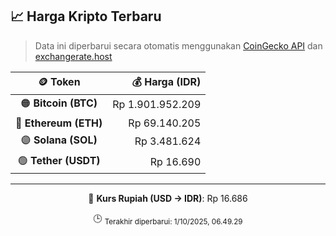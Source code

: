 

<!-- HARGA_KRIPTO -->
## 📈 Harga Kripto Terbaru

> Data ini diperbarui secara otomatis menggunakan [CoinGecko API](https://www.coingecko.com/) dan [exchangerate.host](https://exchangerate.host/)

<div align="center">

| 🪙 Token | 💰 Harga (IDR) |
|:------:|---------------:|
| 🟠 **Bitcoin (BTC)**   | Rp 1.901.952.209 |
| 🔵 **Ethereum (ETH)**  | Rp 69.140.205 |
| 🟣 **Solana (SOL)**    | Rp 3.481.624 |
| 🟢 **Tether (USDT)**   | Rp 16.690 |

---

💱 **Kurs Rupiah (USD → IDR)**: Rp 16.686

🕒 <sub>Terakhir diperbarui: 1/10/2025, 06.49.29</sub>

</div>
<!-- /HARGA_KRIPTO -->
